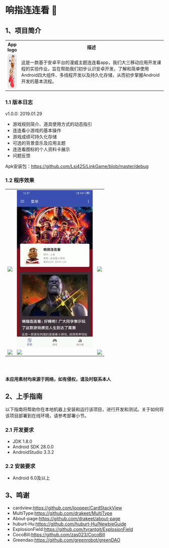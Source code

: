 # 响指连连看 :rocket:
## 1、项目简介
<table>
  <tr>
    <th>App logo</th>
    <th>描述</th>
  </tr>
  <tr>
    <td><img width="110" height="110" src="https://github.com/Lsj425/LinkGame/blob/master/imgs/icon.png"></td>
    <td width="600">这是一款基于安卓平台的漫威主题连连看app，我们大三移动应用开发课程的实验作业。旨在帮助我们初步认识安卓开发，了解和简单使用Android四大组件、多线程开发以及持久化存储，从而初步掌握Android开发的基本流程。</td>
  </tr>
</table>

### 1.1 版本日志
v1.0.0: 2019.01.29<br>
* 游戏规则简介、道具使用方式的动态指引
* 连连看小游戏的基本操作
* 游戏成绩可持久化存储
* 可选的背景音乐及应用主题
* 连连看图标的个人资料卡展示
* 问题反馈

Apk安装包：https://github.com/Lsj425/LinkGame/blob/master/debug

### 1.2 程序效果
<table>
  <tr>
    <td><img src="https://github.com/Lsj425/LinkGame/blob/master/imgs/1.gif" align="center" height="500" /></td>
    <td><img src="https://github.com/Lsj425/LinkGame/blob/master/imgs/2.gif" align="center" height="500" /></td>
    <td><img src="https://github.com/Lsj425/LinkGame/blob/master/imgs/3.gif" align="center" height="500" /></td>
  </tr>
    <tr>
    <td><img src="https://github.com/Lsj425/LinkGame/blob/master/imgs/4.gif" align="center" height="500" /></td>
    <td><img src="https://github.com/Lsj425/LinkGame/blob/master/imgs/5.gif" align="center" height="500" /></td>
    <td><img src="https://github.com/Lsj425/LinkGame/blob/master/imgs/6.gif" align="center" height="500" /></td>
  </tr>
</table>
<br><br>

**本应用素材均来源于网络，如有侵权，请及时联系本人**
## 2、上手指南
以下指南将帮助你在本地机器上安装和运行该项目，进行开发和测试。关于如何将该项目部署到在线环境，请参考部署小节。
### 2.1 开发要求
* JDK 1.8.0
* Android SDK 28.0.0
* AndroidStudio 3.3.2
### 2.2 安装要求
* Android 6.0及以上
## 3、鸣谢
* cardview:https://github.com/loopeer/CardStackView
* MultiType:https://github.com/drakeet/MultiType
* About-page:https://github.com/drakeet/about-page
* huburt-Hu:https://github.com/huburt-Hu/NewbieGuide
* ExplosionField:https://github.com/tyrantgit/ExplosionField
* CocoBill:https://github.com/zas023/CocoBill
* Greendao:https://github.com/greenrobot/greenDAO

